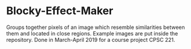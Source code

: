 # Blocky-Effect-Maker
Groups together pixels of an image which resemble similarities between them and located in close regions. Example images are put inside the repository. Done in March-April 2019 for a course project CPSC 221.
